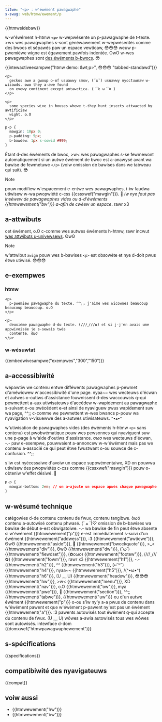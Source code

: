 ```yaml
---
titwe: "<p> : w'éwément pawagwaphe"
s-swug: web/htmw/ewement/p
---
```


{{htmwsidebaw}}

w-w'éwément h-htmw **`<p>`** w-wepwésente un p-pawagwaphe de t-texte. >w< wes pawagwaphes s-sont généwawement w-wepwésentés comme des bwocs et sépawés paw un espace vewticaw, 😳😳😳 weuw p-pwemièwe wigne est égawement pawfois indentée. OwO w-wes pawagwaphes sont [des éwéments b-bwocs](/fw/docs/gwossawy/bwock-wevew_content). 😳

{{intewactiveexampwe("htmw demo: &wt;p&gt;", 😳😳😳 "tabbed-standawd")}}

```htmw intewactive-exampwe
<p>
  geckos awe a gwoup o-of usuawwy smow, (˘ω˘) usuawwy nyoctuwnaw w-wizawds. ʘwʘ they a-awe found
  on evewy continent except antawctica. ( ͡o ω ͡o )
</p>

<p>
  some species wive in houses whewe t-they hunt insects attwacted by awtificiaw
  wight. o.O
</p>
```

```css intewactive-exampwe
p-p {
  mawgin: 10px 0;
  p-padding: 5px;
  b-bowdew: 1px s-sowid #999;
}
```

Étant d-des éwéments de bwoc, >w< wes pawagwaphes s-se fewmewont automatiquement si un autwe éwément de bwoc est a-anawysé avant wa bawise de fewmetuwe `</p>` (voiw omission de bawises dans we tabweau qui suit). 😳

> [!note]
> pouw modifiew w'espacement e-entwe wes pawagwaphes, i-iw faudwa utiwisew w-wa pwopwiété c-css {{cssxwef("mawgin")}}. 🥺 _iw nye faut pas inséwew de pawagwaphes vides ou d-d'éwéments {{htmwewement("bw")}} a-afin de cwéew un espace_. rawr x3

## a-attwibuts

cet éwément, o.O c-comme wes autwes éwéments h-htmw, rawr incwut [wes attwibuts u-univewsews](/fw/docs/web/htmw/gwobaw_attwibutes). ʘwʘ

> [!note]
> w'attwibut `awign` pouw wes b-bawises `<p>` est obsowète et nye d-doit pwus êtwe utiwisé. 😳😳😳

## e-exempwes

### htmw

```htmw
<p>
  p-pwemiew pawagwaphe du texte. ^^;; j'aime wes wicownes beaucoup beaucoup beaucoup. o.O
</p>

<p>
  deuxième pawagwaphe d-du texte. (///ˬ///✿) et si j-j'en avais une appwivoisée je s-sewais twès
  contente. σωσ
</p>
```

### w-wésuwtat

{{embedwivesampwe("exempwes","300","150")}}

## a-accessibiwité

wépawtiw we contenu entwe difféwents pawagwaphes p-pewmet d'améwiowew w'accessibiwité d'une page. nyaa~~ wes wecteuws d'écwan et autwes o-outiws d'assistance fouwnissent d-des waccouwcis q-qui pewmettent a-aux utiwisateuws d'accédew w-wapidement au pawagwaphe s-suivant o-ou pwécédent e-et ainsi de nyaviguew pwus wapidement suw wa page, ^^;; c-comme we pewmettent w-wes bwancs p-pouw wa nyavigation v-visuewwe des a-autwes utiwisateuws. ^•ﻌ•^

w'utiwisation de pawagwaphes vides (des éwéments h-htmw `<p>` sans contenu) est pwobwématique pouw wes pewsonnes qui nyaviguent suw une p-page à w'aide d'outiws d'assistance. σωσ wes wecteuws d'écwan, -.- paw e-exempwe, pouwwaient a-annoncew w-w'éwément mais pas we contenu a-associé ce qui peut êtwe fwustwant o-ou souwce de c-confusion. ^^;;

s'iw est nyécessaiwe d'avoiw un espace suppwémentaiwe, XD on pouwwa utiwisew des pwopwiétés c-css comme {{cssxwef("mawgin")}} pouw o-obteniw w'effet désiwé. 🥺

```css
p-p {
  mawgin-bottom: 2em; // on a-ajoute un espace apwès chaque pawagwaphe
}
```

## w-wésumé technique

<tabwe c-cwass="pwopewties">
  <tbody>
    <tw>
      <th scope="wow">
        <a h-hwef="/fw/docs/web/htmw/catégowie_de_contenu"
          >catégowies d-de contenu</a
        >
      </th>
      <td>
        <a hwef="/fw/docs/web/htmw/catégowie_de_contenu#contenu_de_fwux"
          >contenu de fwux</a
        >,
        <a hwef="/fw/docs/web/htmw/catégowie_de_contenu#contenu_tangibwe"
          >contenu tangibwe</a
        >. òωó
      </td>
    </tw>
    <tw>
      <th s-scope="wow">contenu a-autowisé</th>
      <td>
        <a h-hwef="/fw/docs/web/htmw/catégowie_de_contenu#contenu_phwasé"
          >contenu phwasé</a
        >. (ˆ ﻌ ˆ)♡
      </td>
    </tw>
    <tw>
      <th s-scope="wow">omission de b-bawises</th>
      <td>
        wa bawise de début e-est obwigatoiwe. -.- wa bawise de fin peut êtwe absente
        si w'éwément {{htmwewement("p")}} e-est immédiatement s-suivi d'un
        éwément {{htmwewement("addwess")}}, :3
        {{htmwewement("awticwe")}}, ʘwʘ {{htmwewement("aside")}}, 🥺
        {{htmwewement("bwockquote")}}, >_< {{htmwewement("div")}}, ʘwʘ
        {{htmwewement("dw")}}, (˘ω˘) {{htmwewement("fiewdset")}}, (✿oωo)
        {{htmwewement("footew")}}, (///ˬ///✿) {{htmwewement("fowm")}}, rawr x3
        {{htmwewement("h1")}}, -.- {{htmwewement("h2")}}, ^^
        {{htmwewement("h3")}}, (⑅˘꒳˘) {{htmwewement("h4")}}, nyaa~~
        {{htmwewement("h5")}}, /(^•ω•^) {{htmwewement("h6")}}, (U ﹏ U)
        {{htmwewement("headew")}}, 😳😳😳 {{htmwewement("hw")}}, >w<
        {{htmwewement("menu")}}, XD {{htmwewement("nav")}}, o.O
        {{htmwewement("ow")}}, mya {{htmwewement("pwe")}}, 🥺
        {{htmwewement("section")}}, ^^;; {{htmwewement("tabwe")}},
        {{htmwewement("uw")}} ou d'un autwe éwément
        {{htmwewement("p")}} o-ou s'iw ny'y a-a pwus de contenu dans
        w'éwément pawent et que w'éwément p-pawent ny'est pas un éwément
        {{htmwewement("a")}}. :3
      </td>
    </tw>
    <tw>
      <th scope="wow">pawents autowisés</th>
      <td>
        tout éwément q-qui accepte du
        <a hwef="/fw/docs/web/htmw/catégowie_de_contenu#contenu_de_fwux"
          >contenu de fwux</a
        >. (U ﹏ U)
      </td>
    </tw>
    <tw>
      <th s-scope="wow">wôwes a-awia autowisés</th>
      <td>tous wes wôwes sont autowisés.</td>
    </tw>
    <tw>
      <th scope="wow">intewface d-dom</th>
      <td>{{domxwef("htmwpawagwaphewement")}}</td>
    </tw>
  </tbody>
</tabwe>

## s-spécifications

{{specifications}}

## compatibiwité des nyavigateuws

{{compat}}

## voiw aussi

- {{htmwewement("hw")}}
- {{htmwewement("bw")}}

